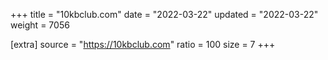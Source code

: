 +++
title = "10kbclub.com"
date = "2022-03-22"
updated = "2022-03-22"
weight = 7056

[extra]
source = "https://10kbclub.com"
ratio = 100
size = 7
+++
